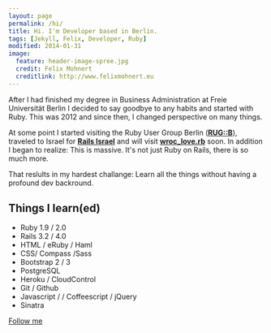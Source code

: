 ```yaml
---
layout: page
permalink: /hi/
title: Hi. I'm Developer based in Berlin.
tags: [Jekyll, Felix, Developer, Ruby]
modified: 2014-01-31
image:
  feature: header-image-spree.jpg
  credit: Felix Mohnert
  creditlink: http://www.felixmohnert.eu
---
```


After I had finished my degree in Business Administration at Freie Universität Berlin I decided to say goodbye to any habits and started with Ruby. This was 2012 and since then, I changed perspective on many things.

At some point I started visiting the Ruby User Group Berlin ([**RUG::B**](http://berlin.onruby.de)), traveled to Israel for [**Rails Israel**](http://railsisrael2013.events.co.il/tracks) and will visit [**wroc_love.rb**](http://wrocloverb.com) soon. In addition I began to realize: This is massive. It's not just Ruby on Rails, there is so much more.

That reslults in my hardest challange: Learn all the things without having a profound dev backround.

## Things I learn(ed)

* Ruby 1.9 / 2.0
* Rails 3.2 / 4.0
* HTML / eRuby / Haml
* CSS/ Compass /Sass
* Bootstrap 2 / 3
* PostgreSQL
* Heroku / CloudControl
* Git / Github
* Javascript / / Coffeescript / jQuery
* Sinatra

<a markdown="0" href="http://twitter.com/felixmohnert" class="btn">Follow me</a>